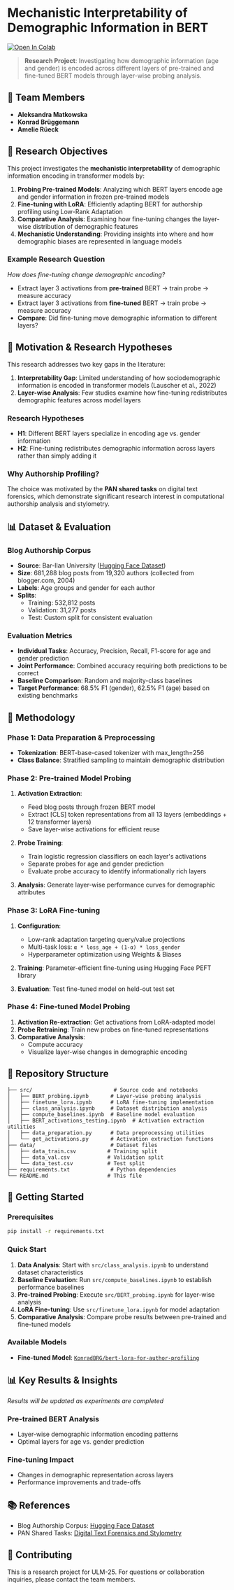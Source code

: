 # Mechanistic Interpretability of Demographic Information in BERT

[![Open In Colab](https://colab.research.google.com/assets/colab-badge.svg)](https://colab.research.google.com/github/amelierueeck/ULM-25-authorship-profiling)

> **Research Project**: Investigating how demographic information (age and gender) is encoded across different layers of pre-trained and fine-tuned BERT models through layer-wise probing analysis.

## 👥 Team Members
- **Aleksandra Matkowska**
- **Konrad Brüggemann**
- **Amelie Rüeck**

## 🎯 Research Objectives

This project investigates the **mechanistic interpretability** of demographic information encoding in transformer models by:

1. **Probing Pre-trained Models**: Analyzing which BERT layers encode age and gender information in frozen pre-trained models
2. **Fine-tuning with LoRA**: Efficiently adapting BERT for authorship profiling using Low-Rank Adaptation
3. **Comparative Analysis**: Examining how fine-tuning changes the layer-wise distribution of demographic features
4. **Mechanistic Understanding**: Providing insights into where and how demographic biases are represented in language models

### Example Research Question
*How does fine-tuning change demographic encoding?*
- Extract layer 3 activations from **pre-trained** BERT → train probe → measure accuracy
- Extract layer 3 activations from **fine-tuned** BERT → train probe → measure accuracy
- **Compare**: Did fine-tuning move demographic information to different layers?

## 🧠 Motivation & Research Hypotheses

This research addresses two key gaps in the literature:

1. **Interpretability Gap**: Limited understanding of how sociodemographic information is encoded in transformer models (Lauscher et al., 2022)
2. **Layer-wise Analysis**: Few studies examine how fine-tuning redistributes demographic features across model layers

### Research Hypotheses
- **H1**: Different BERT layers specialize in encoding age vs. gender information
- **H2**: Fine-tuning redistributes demographic information across layers rather than simply adding it

### Why Authorship Profiling?
The choice was motivated by the **PAN shared tasks** on digital text forensics, which demonstrate significant research interest in computational authorship analysis and stylometry.

## 📊 Dataset & Evaluation

### Blog Authorship Corpus
- **Source**: Bar-Ilan University ([Hugging Face Dataset](https://huggingface.co/datasets/barilan/blog_authorship_corpus))
- **Size**: 681,288 blog posts from 19,320 authors (collected from blogger.com, 2004)
- **Labels**: Age groups and gender for each author
- **Splits**:
  - Training: 532,812 posts
  - Validation: 31,277 posts
  - Test: Custom split for consistent evaluation

### Evaluation Metrics
- **Individual Tasks**: Accuracy, Precision, Recall, F1-score for age and gender prediction
- **Joint Performance**: Combined accuracy requiring both predictions to be correct
- **Baseline Comparison**: Random and majority-class baselines
- **Target Performance**: 68.5% F1 (gender), 62.5% F1 (age) based on existing benchmarks


## 🔬 Methodology

### Phase 1: Data Preparation & Preprocessing
- **Tokenization**: BERT-base-cased tokenizer with max_length=256
- **Class Balance**: Stratified sampling to maintain demographic distribution

### Phase 2: Pre-trained Model Probing
1. **Activation Extraction**:
   - Feed blog posts through frozen BERT model
   - Extract [CLS] token representations from all 13 layers (embeddings + 12 transformer layers)
   - Save layer-wise activations for efficient reuse

2. **Probe Training**:
   - Train logistic regression classifiers on each layer's activations
   - Separate probes for age and gender prediction
   - Evaluate probe accuracy to identify informationally rich layers

3. **Analysis**: Generate layer-wise performance curves for demographic attributes

### Phase 3: LoRA Fine-tuning
1. **Configuration**:
   - Low-rank adaptation targeting query/value projections
   - Multi-task loss: `α * loss_age + (1-α) * loss_gender`
   - Hyperparameter optimization using Weights & Biases

2. **Training**: Parameter-efficient fine-tuning using Hugging Face PEFT library

3. **Evaluation**: Test fine-tuned model on held-out test set

### Phase 4: Fine-tuned Model Probing
1. **Activation Re-extraction**: Get activations from LoRA-adapted model
2. **Probe Retraining**: Train new probes on fine-tuned representations
3. **Comparative Analysis**:
   - Compute accuracy
   - Visualize layer-wise changes in demographic encoding

## 📁 Repository Structure

```
├── src/                          # Source code and notebooks
│   ├── BERT_probing.ipynb       # Layer-wise probing analysis
│   ├── finetune_lora.ipynb      # LoRA fine-tuning implementation
│   ├── class_analysis.ipynb     # Dataset distribution analysis
│   ├── compute_baselines.ipynb  # Baseline model evaluation
│   ├── BERT_activations_testing.ipynb  # Activation extraction utilities
│   ├── data_preparation.py      # Data preprocessing utilities
│   └── get_activations.py       # Activation extraction functions
├── data/                        # Dataset files
│   ├── data_train.csv          # Training split
│   ├── data_val.csv            # Validation split
│   └── data_test.csv           # Test split
├── requirements.txt             # Python dependencies
└── README.md                   # This file
```

## 🚀 Getting Started

### Prerequisites
```bash
pip install -r requirements.txt
```

### Quick Start
1. **Data Analysis**: Start with `src/class_analysis.ipynb` to understand dataset characteristics
2. **Baseline Evaluation**: Run `src/compute_baselines.ipynb` to establish performance baselines
3. **Pre-trained Probing**: Execute `src/BERT_probing.ipynb` for layer-wise analysis
4. **LoRA Fine-tuning**: Use `src/finetune_lora.ipynb` for model adaptation
5. **Comparative Analysis**: Compare probe results between pre-trained and fine-tuned models

### Available Models
- **Fine-tuned Model**: [`KonradBRG/bert-lora-for-author-profiling`](https://huggingface.co/KonradBRG/bert-lora-for-author-profiling)

## 📊 Key Results & Insights

*Results will be updated as experiments are completed*

### Pre-trained BERT Analysis
- Layer-wise demographic information encoding patterns
- Optimal layers for age vs. gender prediction

### Fine-tuning Impact
- Changes in demographic representation across layers
- Performance improvements and trade-offs

## 📚 References
- Blog Authorship Corpus: [Hugging Face Dataset](https://huggingface.co/datasets/barilan/blog_authorship_corpus)
- PAN Shared Tasks: [Digital Text Forensics and Stylometry](https://pan.webis.de/)

## 🤝 Contributing

This is a research project for ULM-25. For questions or collaboration inquiries, please contact the team members. 
